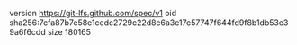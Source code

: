 version https://git-lfs.github.com/spec/v1
oid sha256:7cfa87b7e58e1cedc2729c22d8c6a3e17e57747f644fd9f8b1db53e39a6f6cdd
size 180165
